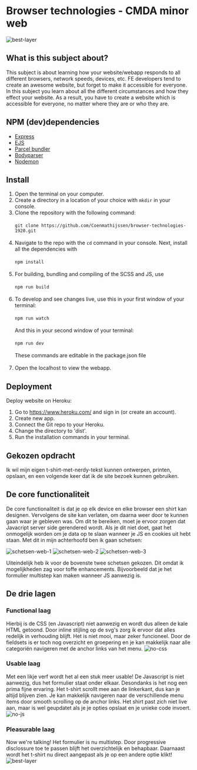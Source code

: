 # Browser technologies - CMDA minor web
![best-layer](https://user-images.githubusercontent.com/43337909/78035258-25bb1780-7369-11ea-998e-fe49ae3e6699.png)

## What is this subject about?
This subject is about learning how your website/webapp responds to all different browsers, network speeds, devices, etc. FE developers tend to create an awesome website, but forget to make it accessible for everyone. In this subject you learn about all the different circumstances and how they effect your website. As a result, you have to create a website which is accessible for everyone, no matter where they are or who they are.

## NPM (dev)dependencies
- [Express](https://expressjs.com/)
- [EJS](https://ejs.co/)
- [Parcel bundler](https://parceljs.org/)
- [Bodyparser](https://www.npmjs.com/package/body-parser)
- [Nodemon](https://www.npmjs.com/package/node-fetch)

## Install
1. Open the terminal on your computer.
2. Create a directory in a location of your choice with `mkdir` in your console.
3. Clone the repository with the following command:
<br></br>
`git clone https://github.com/Coenmathijssen/browser-technologies-1920.git`
<br></br>
4. Navigate to the repo with the `cd` command in your console. Next, install all the dependencies with 
<br></br>
`npm install`
<br></br>
5. For building, bundling and compiling of the SCSS and JS, use
<br></br>
`npm run build`
<br></br>
6. To develop and see changes live, use this in your first window of your terminal:
<br></br>
`npm run watch`
<br></br>
And this in your second window of your terminal:
<br></br>
`npm run dev`
<br></br>
These commands are editable in the package.json file
<br></br>
6. Open the localhost to view the webapp.

## Deployment
Deploy website on Heroku:
1. Go to https://www.heroku.com/ and sign in (or create an account).
2. Create new app.
3. Connect the Git repo to your Heroku.
4. Change the directory to 'dist'.
5. Run the installation commands in your terminal.

## Gekozen opdracht
Ik wil mijn eigen t-shirt-met-nerdy-tekst kunnen ontwerpen, printen, opslaan, en een volgende keer dat ik de site bezoek kunnen gebruiken.

## De core functionaliteit
De core functionaliteit is dat je op elk device en elke browser een shirt kan designen. Vervolgens de site kan verlaten, om daarna weer door te kunnen gaan waar je gebleven was. Om dit te bereiken, moet je ervoor zorgen dat Javacript server side gerendered wordt. Als je dit niet doet, gaat het onmogelijk worden om je data op te slaan wanneer je JS en cookies uit hebt staan. Met dit in mijn achterhoofd ben ik gaan schetsen:

![schetsen-web-1](https://user-images.githubusercontent.com/43337909/78036649-daa20400-736a-11ea-9d85-f31ca4e72adc.jpg)
![schetsen-web-2](https://user-images.githubusercontent.com/43337909/78036662-dc6bc780-736a-11ea-98b9-8db0f6319c87.jpg)
![schetsen-web-3](https://user-images.githubusercontent.com/43337909/78036669-dd9cf480-736a-11ea-9e2c-ae28981b30fe.jpg)

Uiteindelijk heb ik voor de bovenste twee schetsen gekozen. Dit omdat ik mogelijkheden zag voor toffe enhancements. Bijvoorbeeld dat je het formulier multistep kan maken wanneer JS aanwezig is. 

## De drie lagen
### Functional laag
Hierbij is de CSS (en Javascript) niet aanwezig en wordt dus alleen de kale HTML getoond. Door inline stijling op de svg's zorg ik ervoor dat alles redelijk in verhouding blijft. Het is niet mooi, maar zeker funcioneel. Door de fieldsets is er toch nog overzicht en groepering en je kan makkelijk naar alle categoriën navigeren met de anchor links van het menu.
![no-css](https://user-images.githubusercontent.com/43337909/78037023-47b59980-736b-11ea-9239-ceb8f1070639.png)

### Usable laag
Met een likje verf wordt het al een stuk meer usable! De Javascript is niet aanwezig, dus het formulier staat onder elkaar. Desondanks is het nog een prima fijne ervaring. Het t-shirt scrollt mee aan de linkerkant, dus kan je altijd blijven zien. Je kan makkelijk navigeren naar de verschillende menu items door smooth scrolling op de anchor links. Het shirt past zich niet live aan, maar is wel geupdatet als je je opties opslaat en je unieke code invoert.
![no-js](https://user-images.githubusercontent.com/43337909/78037038-4c7a4d80-736b-11ea-8711-733c60073ae0.png)

### Pleasurable laag
Now we're talking! Het formulier is nu multistep. Door progressive disclossure toe te passen blijft het overzichtelijk en behapbaar. Daarnaast wordt het t-shirt nu direct aangepast als je op een andere optie klikt! 
![best-layer](https://user-images.githubusercontent.com/43337909/78037053-50a66b00-736b-11ea-8f5c-f7eadbc7c61d.png)

